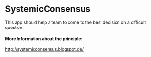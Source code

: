 # SystemicConsensus

This app should help a team to come to the best decision on a difficult question.


#### More Information about the principle:
http://systemicconsensus.blogspot.de/
